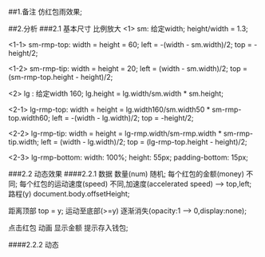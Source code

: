##1.备注
仿红包雨效果;

##2.分析
###2.1 基本尺寸
比例放大
<1> sm:
  给定width;
  height/width = 1.3;

<1-1> sm-rmp-top:
  width = height = 60;
  left = -(width - sm.width)/2;
  top = -height/2;

<1-2> sm-rmp-tip:
  width = height = 20;
  left = (width - sm.width)/2;
  top = (sm-rmp-top.height - height)/2;

<2> lg :
  给定width 160;
  lg.height = lg.width/sm.width * sm.height;

<2-1> lg-rmp-top:
  width = height = lg.width160/sm.width50 * sm-rmp-top.width60;
  left = -(width - lg.width)/2;
  top = -height/2;

<2-2> lg-rmp-tip:
  width = height = lg-rmp.width/sm-rmp.width * sm-rmp-tip.width;
  left = (width - lg.width)/2;
  top = (lg-rmp-top.height - height)/2;

<2-3> lg-rmp-bottom:
  width: 100%;
  height: 55px;
  padding-bottom: 15px;

###2.2 动态效果
####2.2.1 数据
数量(num) 随机;
每个红包的金额(money) 不同;
每个红包的运动速度(speed) 不同,加速度(accelerated speed) --> top,left;
路程(y) document.body.offsetHeight;

距离顶部 top = y;
运动至底部(>=y) 逐渐消失(opacity:1 --> 0,display:none);

点击红包 动画 显示金额 提示存入钱包;

####2.2.2 动态

